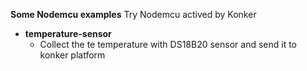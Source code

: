 __Some Nodemcu examples__
Try Nodemcu actived by Konker

 * __temperature-sensor__
   - Collect the te temperature with DS18B20 sensor and send it to konker platform
 
